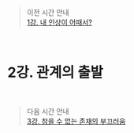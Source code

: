 > 이전 시간 안내  
> [1강. 내 인상이 어때서?](./01_What_s_wrong_with_my_impression_.md)  

<br>

# 2강. 관계의 출발  

<br>

> 다음 시간 안내  
> [3강. 참을 수 없는 존재의 부끄러움](./03_The_Shame_of_an_unbearable_existence.md)  